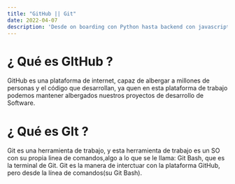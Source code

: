 ```yaml
---
title: "GitHub || Git"
date: 2022-04-07
description: 'Desde on boarding con Python hasta backend con javascript (NodeJS)'
---
```



# ¿ Qué es GItHub ?

GitHub es una plataforma de internet, capaz de albergar a millones de personas y el código que desarrollan,
ya quen en esta plataforma de trabajo podemos mantener albergados nuestros proyectos de desarrollo de Software.

# ¿ Qué es GIt ?

Git es una herramienta de trabajo, y esta herramienta de trabajo es un SO con su propia linea de comandos,algo a lo que se le llama: Git Bash, que es la terminal de Git.
Git es la manera de interctuar con la plataforma GitHub, pero desde la línea de comandos(su Git Bash).
